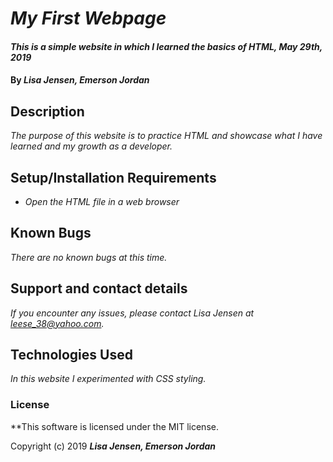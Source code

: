 # _My First Webpage_

#### _This is a simple website in which I learned the basics of HTML, May 29th, 2019_

#### By _**Lisa Jensen, Emerson Jordan**_

## Description

_The purpose of this website is to practice HTML and showcase what I have learned and my growth as a developer._

## Setup/Installation Requirements

* _Open the HTML file in a web browser_


## Known Bugs

_There are no known bugs at this time._

## Support and contact details

_If you encounter any issues, please contact Lisa Jensen at leese_38@yahoo.com._

## Technologies Used

_In this website I experimented with CSS styling._

### License

**This software is licensed under the MIT license.

Copyright (c) 2019 **_Lisa Jensen, Emerson Jordan_**
